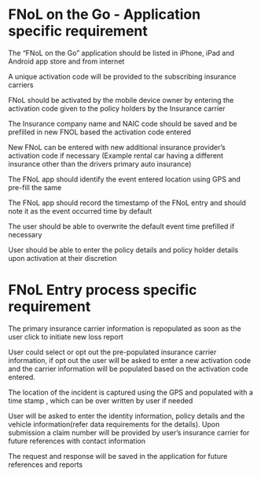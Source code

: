 # FNoL on the Go - Application specific requirement #

The “FNoL on the Go” application should be listed in iPhone, iPad and Android app store and from internet

A unique activation code will be provided to the subscribing insurance carriers

FNoL should be activated by the mobile device owner by entering the activation code given to the policy holders by the Insurance carrier

The Insurance company name and NAIC code should be  saved and be prefilled in new FNOL based the activation code entered

New FNoL  can be entered with new additional insurance provider’s activation code if necessary (Example rental car having a different insurance other than the drivers primary auto insurance)

The FNoL app should identify the event entered location  using GPS  and pre-fill the same

The FNoL app should record the timestamp of the FNoL entry and should note it as the event occurred time by default

The user should be able to overwrite the default event time prefilled if necessary

User should be able to enter the policy details and policy holder details upon activation at their discretion


# FNoL Entry process specific requirement #

The primary insurance carrier information is repopulated as soon as the user click to initiate new loss report

User  could select or opt out the pre-populated insurance carrier information, if opt out the user will be asked to enter a new activation code and the carrier information will be populated based on the activation code entered.

The location of the incident is captured using the GPS and populated with a time stamp , which can be over written by user if needed

User will be asked to enter the identity information, policy details and the vehicle information(refer data requirements for the details).
Upon submission a claim number will be provided by user’s insurance carrier for  future references  with contact information

The request and response will be saved in the application for future references and reports